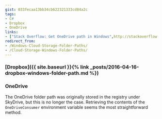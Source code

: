 ```yaml
---
gist: 033fecaa13bb34cb622321333cd84a2c
tags: 
- C# 
- Dropbox 
- OneDrive
links:
- ["Stack Overflow: Get OneDrive path in Windows",http://stackoverflow.com/questions/26771265/]
redirect_from: 
- /Windows-Cloud-Storage-Folder-Paths/
- /Cloud-Storage-Windows-Folder-Paths/
---
```

### [Dropbox]({{ site.baseurl }}{% link _posts/2016-04-16-dropbox-windows-folder-path.md %}) ###
### OneDrive ###
The OneDrive folder path was originally stored in the registry under SkyDrive, but this is no longer the case.
Retrieving the contents of the `OneDriveConsumer` environment variable seems the most straightforward method.
